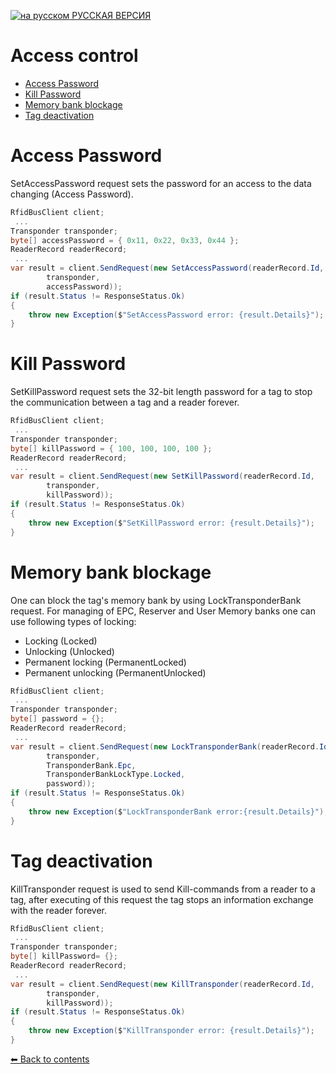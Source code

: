 [![на русском](http://rfidcenter.ru/img/flag-ru.svg) РУССКАЯ ВЕРСИЯ](README.md)

Access control
===================

* [Access Password](#AccessPassword)
* [Kill Password](#KillPassword)
* [Memory bank blockage](#LockTransponder)
* [Tag deactivation](#KillTransponder)

<a name="AccessPassword"></a>Access Password
===============
SetAccessPassword request sets the password for an access to the data changing (Access Password).

```cs
RfidBusClient client;
 ...
Transponder transponder;
byte[] accessPassword = { 0x11, 0x22, 0x33, 0x44 };
ReaderRecord readerRecord;
 ...
var result = client.SendRequest(new SetAccessPassword(readerRecord.Id,
        transponder,
        accessPassword));
if (result.Status != ResponseStatus.Ok)
{
    throw new Exception($"SetAccessPassword error: {result.Details}");
}
```

<a name="KillPassword"></a>Kill Password
=============

SetKillPassword request sets the 32-bit length password for a tag to stop the communication between a tag and a reader forever.

```cs
RfidBusClient client;
 ...
Transponder transponder;
byte[] killPassword = { 100, 100, 100, 100 };
ReaderRecord readerRecord;
 ...
var result = client.SendRequest(new SetKillPassword(readerRecord.Id,
        transponder,
        killPassword));
if (result.Status != ResponseStatus.Ok)
{
    throw new Exception($"SetKillPassword error: {result.Details}");
}
```

<a name="LockTransponder"></a>Memory bank blockage
=======================

One can block the tag's memory bank by using LockTransponderBank request. For managing of EPC, Reserver and User Memory banks one can use following types of locking:
* Locking (Locked)
* Unlocking (Unlocked)
* Permanent locking (PermanentLocked)
* Permanent unlocking (PermanentUnlocked)

```cs
RfidBusClient client;
 ...
Transponder transponder;
byte[] password = {};
ReaderRecord readerRecord;
 ...
var result = client.SendRequest(new LockTransponderBank(readerRecord.Id,
        transponder,
        TransponderBank.Epc,
        TransponderBankLockType.Locked,
        password));
if (result.Status != ResponseStatus.Ok)
{
    throw new Exception($"LockTransponderBank error:{result.Details}");
}
```

<a name="KillTransponder"></a>Tag deactivation
=================

KillTransponder request is used to send Kill-commands from a reader to a tag, after executing of this request the tag stops an information exchange with the reader forever.

```cs
RfidBusClient client;
 ...
Transponder transponder;
byte[] killPassword= {};
ReaderRecord readerRecord;
 ...
var result = client.SendRequest(new KillTransponder(readerRecord.Id,
        transponder,
        killPassword));
if (result.Status != ResponseStatus.Ok)
{
    throw new Exception($"KillTransponder error: {result.Details}");
}
```

[⬅ Back to contents](../README_EN.md)